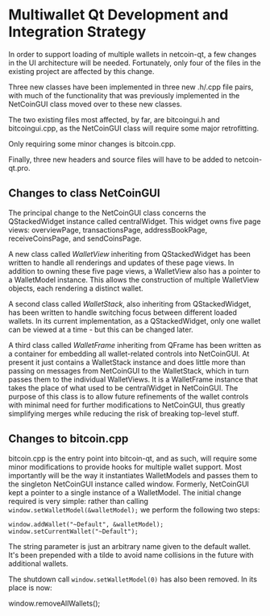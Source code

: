 Multiwallet Qt Development and Integration Strategy
===================================================

In order to support loading of multiple wallets in netcoin-qt, a few changes in the UI architecture will be needed.
Fortunately, only four of the files in the existing project are affected by this change.

Three new classes have been implemented in three new .h/.cpp file pairs, with much of the functionality that was previously
implemented in the NetCoinGUI class moved over to these new classes.

The two existing files most affected, by far, are bitcoingui.h and bitcoingui.cpp, as the NetCoinGUI class will require
some major retrofitting.

Only requiring some minor changes is bitcoin.cpp.

Finally, three new headers and source files will have to be added to netcoin-qt.pro.

Changes to class NetCoinGUI
---------------------------
The principal change to the NetCoinGUI class concerns the QStackedWidget instance called centralWidget.
This widget owns five page views: overviewPage, transactionsPage, addressBookPage, receiveCoinsPage, and sendCoinsPage.

A new class called *WalletView* inheriting from QStackedWidget has been written to handle all renderings and updates of
these page views. In addition to owning these five page views, a WalletView also has a pointer to a WalletModel instance.
This allows the construction of multiple WalletView objects, each rendering a distinct wallet.

A second class called *WalletStack*, also inheriting from QStackedWidget, has been written to handle switching focus between
different loaded wallets. In its current implementation, as a QStackedWidget, only one wallet can be viewed at a time -
but this can be changed later.

A third class called *WalletFrame* inheriting from QFrame has been written as a container for embedding all wallet-related
controls into NetCoinGUI. At present it just contains a WalletStack instance and does little more than passing on messages
from NetCoinGUI to the WalletStack, which in turn passes them to the individual WalletViews. It is a WalletFrame instance
that takes the place of what used to be centralWidget in NetCoinGUI. The purpose of this class is to allow future
refinements of the wallet controls with minimal need for further modifications to NetCoinGUI, thus greatly simplifying
merges while reducing the risk of breaking top-level stuff.

Changes to bitcoin.cpp
----------------------
bitcoin.cpp is the entry point into bitcoin-qt, and as such, will require some minor modifications to provide hooks for
multiple wallet support. Most importantly will be the way it instantiates WalletModels and passes them to the
singleton NetCoinGUI instance called window. Formerly, NetCoinGUI kept a pointer to a single instance of a WalletModel.
The initial change required is very simple: rather than calling `window.setWalletModel(&walletModel);` we perform the
following two steps:

	window.addWallet("~Default", &walletModel);
	window.setCurrentWallet("~Default");

The string parameter is just an arbitrary name given to the default wallet. It's been prepended with a tilde to avoid name collisions in the future with additional wallets.

The shutdown call `window.setWalletModel(0)` has also been removed. In its place is now:

window.removeAllWallets();
